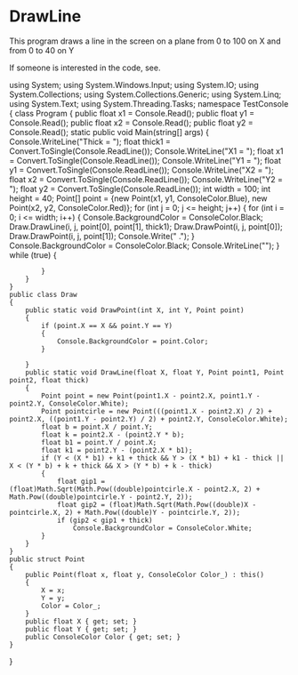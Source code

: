# DrawLine
This program draws a line in the screen on a plane from 0 to 100 on X and from 0 to 40 on Y

If someone is interested in the code, see.

using System;
using System.Windows.Input;
using System.IO;
using System.Collections;
using System.Collections.Generic;
using System.Linq;
using System.Text;
using System.Threading.Tasks;
namespace TestConsole
{
    class Program
    {
        public float x1 = Console.Read();
        public float y1 = Console.Read();
        public float x2 = Console.Read();
        public float y2 = Console.Read();
        static public void Main(string[] args)
        {
            Console.WriteLine("Thick = ");
            float thick1 = Convert.ToSingle(Console.ReadLine());
            Console.WriteLine("X1 = ");
            float x1 = Convert.ToSingle(Console.ReadLine());
            Console.WriteLine("Y1 = ");
            float y1 = Convert.ToSingle(Console.ReadLine());
            Console.WriteLine("X2 = ");
            float x2 = Convert.ToSingle(Console.ReadLine());
            Console.WriteLine("Y2 = ");
            float y2 = Convert.ToSingle(Console.ReadLine());
            int width = 100;
            int height = 40;
            Point[] point = {new Point(x1, y1, ConsoleColor.Blue), new Point(x2, y2, ConsoleColor.Red)};
            for (int j = 0; j <= height; j++)
            {
                for (int i = 0; i <= width; i++)
                {
                    Console.BackgroundColor = ConsoleColor.Black;
                    Draw.DrawLine(i, j, point[0], point[1], thick1);
                    Draw.DrawPoint(i, j, point[0]);
                    Draw.DrawPoint(i, j, point[1]);
                    Console.Write(" .");
                }
                Console.BackgroundColor = ConsoleColor.Black;
                Console.WriteLine("");
            }
            while (true)
            {

            }
        }
    }
    public class Draw
    {
        public static void DrawPoint(int X, int Y, Point point)
        {
            if (point.X == X && point.Y == Y)
            {
                Console.BackgroundColor = point.Color;
            }

        }
        public static void DrawLine(float X, float Y, Point point1, Point point2, float thick)
        {
            Point point = new Point(point1.X - point2.X, point1.Y - point2.Y, ConsoleColor.White);
            Point pointcirle = new Point(((point1.X - point2.X) / 2) + point2.X, ((point1.Y - point2.Y) / 2) + point2.Y, ConsoleColor.White);
            float b = point.X / point.Y;
            float k = point2.X - (point2.Y * b);
            float b1 = point.Y / point.X;
            float k1 = point2.Y - (point2.X * b1);
            if (Y < (X * b1) + k1 + thick && Y > (X * b1) + k1 - thick || X < (Y * b) + k + thick && X > (Y * b) + k - thick)
            {
                float gip1 = (float)Math.Sqrt(Math.Pow((double)pointcirle.X - point2.X, 2) + Math.Pow((double)pointcirle.Y - point2.Y, 2));
                float gip2 = (float)Math.Sqrt(Math.Pow((double)X - pointcirle.X, 2) + Math.Pow((double)Y - pointcirle.Y, 2));
                if (gip2 < gip1 + thick)
                    Console.BackgroundColor = ConsoleColor.White;
            }
        }
    }
    public struct Point
    {
        public Point(float x, float y, ConsoleColor Color_) : this()
        {
            X = x;
            Y = y;
            Color = Color_;
        }
        public float X { get; set; }
        public float Y { get; set; }
        public ConsoleColor Color { get; set; }
    }
}
